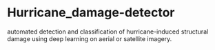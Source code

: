 # Hurricane_damage-detector
automated detection and classification of hurricane-induced structural damage using deep learning on aerial or satellite imagery.
